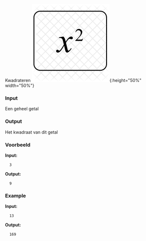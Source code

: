 Kwadrateren
![x](media/x-square-827408.png){:height="50%" width="50%"}

### Input

Een geheel getal

### Output

Het kwadraat van dit getal

### Voorbeeld

**Input:**

      3

**Output:**

      9

### Example

**Input:**

      13

**Output:**

      169

